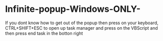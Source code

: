 # Infinite-popup-Windows-ONLY-
If you dont know how to get out of the popup then press on your keyboard, CTRL+SHIFT+ESC to open up task manager and press on the VBScript and then press end task in the botton right
